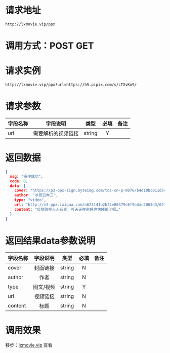 
# 请求地址

```
http://lxmovie.vip/ppx
```

# 调用方式：POST GET

# 请求实例

```
http://lxmovie.vip/ppx?url=https://h5.pipix.com/s/LTXvKo9/
```

# 请求参数

|字段名称       |字段说明         |类型            |必填            |备注     |
| -------------|:--------------:|:--------------:|:--------------:| ------:|
|url|需要解析的视频链接|string|Y||

# 返回数据

```json
{
  msg: "操作成功",
  code: 0,
  data: {
    cover: "https://p3-ppx-sign.byteimg.com/tos-cn-p-0076/b4d10bc011d547c597b575bea6346216_1645029034~tplv-f3gpralwbh-noop:720:1280.webp?x-expires=1676969932&x-signature=GnRDd8llgoRHQvkKPBtjQf1ZzdE%3D",
    author: "冰哥已奔三",
    type: "video",
    url: "http://v3-ppx.ixigua.com/a625141b2bf4e88379c6f9b4ac2063d3/62136265/video/tos/cn/tos-cn-ve-0076/00cbaba7e9a246a497eda15d731076e3/?a=1319&br=831&bt=831&cd=0%7C0%7C0%7C0&ch=0&cr=0&cs=0&cv=1&dr=3&ds=3&eid=2048&er=&ft=XEAS8qq3mrsPnzInz7VH16iZlfuWwPJiM5&l=2022022116585201021008814515B5AD31&lr=&mime_type=video_mp4&net=0&pl=0&qs=0&rc=MzNkMzU6ZnJsOzMzNGYzM0ApZWRkO2kzOmRnNzw7MzU4OmdrZ21mcjRfYDNgLS1kMTBzczQwYi00Y2MvX2FeYDJhNTM6Yw%3D%3D&vl=&vr=",
    content: "疫情防控人人有责，可天天在家睡也快睡傻了呢…"
  }
}
```

# 返回结果data参数说明

|字段名称       |字段说明         |类型            |必填            |备注     |
| -------------|:--------------:|:--------------:|:--------------:| ------:|
|cover|封面链接|string|N||
|author|作者|string|N||
|type|图文/视频|string|Y||
|url|视频链接|string|N||
|content|标题|string|N||


# 调用效果

移步：[lxmovie.vip](lxmovie.vip) 查看




